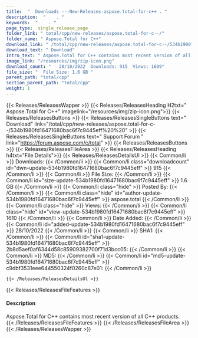 ```yaml
---
title:  "  Downloads ---New-Releases-aspose.total-for-c++ . " 
description:  "    . " 
keywords:  "    . " 
page_type:  single_release_page
folder_link: " total/cpp/new-releases/aspose.total-for-c--/"
folder_name: " Aspose.Total for C++"
download_link: " /total/cpp/new-releases/aspose.total-for-c--/534b1980fd16471680bac6f7c9445eff"
download_text: " Download"
Intro_text: " Aspose.Total for C++ contains most recent version of all C++ products."
image_link: "/resources/img/zip-icon.png"
download_count: "   28/10/2022  Downloads: 915  Views: 1609"
file_size: "  File Size: 1.6 GB "
parent_path: "total/cpp"
section_parent_path: "total/cpp"
weight: 1
---
```


{{< Releases/ReleasesWapper >}}
  {{< Releases/ReleasesHeading H2txt=" Aspose.Total for C++" imagelink="/resources/img/zip-icon.png">}}
  {{< Releases/ReleasesButtons >}}
    {{< Releases/ReleasesSingleButtons text=" Download" link="/total/cpp/new-releases/aspose.total-for-c--/534b1980fd16471680bac6f7c9445eff%20%20" >}}
    {{< Releases/ReleasesSingleButtons text=" Support Forum " link="https://forum.aspose.com/c/total" >}}
  {{< Releases/ReleasesButtons >}}
  {{< Releases/ReleasesFileArea >}}
    {{< Releases/ReleasesHeading h4txt="File Details">}}
    {{< Releases/ReleasesDetailsUl >}}
            {{< Common/li  >}} Downloads: {{< /Common/li >}} 
      {{< Common/li class="downloadcount" id="dwn-update-534b1980fd16471680bac6f7c9445eff" >}} 915 {{< /Common/li >}} 
      {{< Common/li  >}} File Size: {{< /Common/li >}} 
      {{< Common/li id="size-update-534b1980fd16471680bac6f7c9445eff" >}} 1.6 GB {{< /Common/li >}} 
      {{< Common/li  class="hide" >}} Posted By: {{< /Common/li >}} 
      {{< Common/li class="hide" id="author-update-534b1980fd16471680bac6f7c9445eff" >}} aspose.total {{< /Common/li >}} 
      {{< Common/li class="hide"  >}} Views: {{< /Common/li >}} 
      {{< Common/li class="hide" id="view-update-534b1980fd16471680bac6f7c9445eff" >}} 1610 {{< /Common/li >}} 
      {{< Common/li  >}} Date Added: {{< /Common/li >}} 
      {{< Common/li id="added-update-534b1980fd16471680bac6f7c9445eff" >}} 28/10/2022 {{< /Common/li >}} 
      {{< Common/li  >}} SHA1: {{< /Common/li >}} 
      {{< Common/li id="sha1-update-534b1980fd16471680bac6f7c9445eff" >}} 2b8d5aef0af6344d58c85909382700f71d3bcc05: {{< /Common/li >}} 
      {{< Common/li  >}} MD5: {{< /Common/li >}} 
      {{< Common/li id="md5-update-534b1980fd16471680bac6f7c9445eff" >}} c9dbf3531eee644550324f0260c87e01: {{< /Common/li >}} 

    {{< /Releases/ReleasesDetailsUl >}}

  {{< Releases/ReleasesFileFeatures >}}
      <h4>Description</h4><div class="HTMLDescription">Aspose.Total for C++ contains most recent version of all C++ products.</div>
  {{< /Releases/ReleasesFileFeatures >}}
 {{< /Releases/ReleasesFileArea >}}
{{< /Releases/ReleasesWapper >}}


